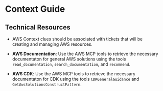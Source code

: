 # Context Guide

## Technical Resources

- AWS Context clues should be associated with tickets that will be creating and managing AWS resources.

- **AWS Documentation**: Use the AWS MCP tools to retrieve the necessary documentaton for general AWS solutions using the tools `read_documentation`, `search_documentation`, and `recommend`.
- **AWS CDK**: Use the AWS MCP tools to retrieve the necessary documentaton for CDK using the tools `CDKGeneralGuidance` and `GetAwsSolutionsConstructPattern`.